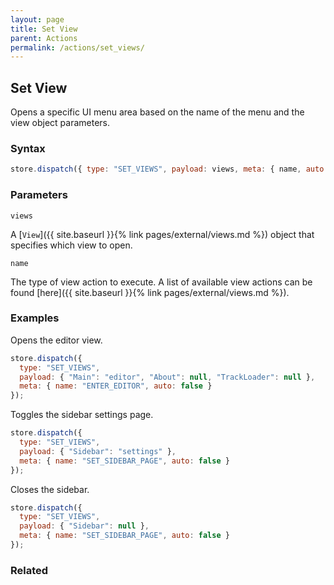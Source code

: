 ```yaml
---
layout: page
title: Set View
parent: Actions
permalink: /actions/set_views/
---
```


## Set View

Opens a specific UI menu area based on the name of the menu and the view object parameters.

### Syntax

```js
store.dispatch({ type: "SET_VIEWS", payload: views, meta: { name, auto: false } });
```

### Parameters

`views`

A [`View`]({{ site.baseurl }}{% link pages/external/views.md %}) object that specifies which view to open.

`name`

The type of view action to execute. A list of available view actions can be found [here]({{ site.baseurl }}{% link pages/external/views.md %}).

### Examples

Opens the editor view.

```js
store.dispatch({
  type: "SET_VIEWS",
  payload: { "Main": "editor", "About": null, "TrackLoader": null },
  meta: { name: "ENTER_EDITOR", auto: false }
});
```

Toggles the sidebar settings page.

```js
store.dispatch({
  type: "SET_VIEWS",
  payload: { "Sidebar": "settings" },
  meta: { name: "SET_SIDEBAR_PAGE", auto: false }
});
```

Closes the sidebar.

```js
store.dispatch({
  type: "SET_VIEWS",
  payload: { "Sidebar": null },
  meta: { name: "SET_SIDEBAR_PAGE", auto: false }
});
```

### Related
